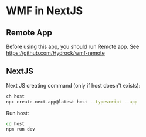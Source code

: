 # WMF in NextJS

## Remote App

Before using this app, you should run Remote app. See <https://github.com/Hydrock/wmf-remote>

## NextJS

Next JS creating command (only if host doesn't exists):

```sh
ch host
npx create-next-app@latest host --typescript --app
```

Run host:

```sh
cd host
npm run dev
```

